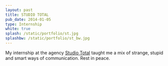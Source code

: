 ```yaml
---
layout: past
title: STUDIO TOTAL
pub_date: 2014-01-05
type: Internship
white: true
splash: /static/portfolio/st.jpg
splashbw: /static/portfolio/st_bw.jpg
---
```


My internship at the agency [Studio Total](http://en.wikipedia.org/wiki/Studio_Total) taught me a mix of strange, stupid and smart ways of communication. Rest in peace.
